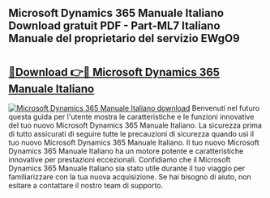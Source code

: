 ## Microsoft Dynamics 365 Manuale Italiano Download gratuit PDF - Part-ML7 Italiano Manuale del proprietario del servizio EWgO9

# <h2><a href="http://dfgd5f.blite.top/?on=Microsoft+Dynamics+365+Manuale+Italiano">🔗Download 👉🔴 Microsoft Dynamics 365 Manuale Italiano</a></h2>

[![Microsoft Dynamics 365 Manuale Italiano download](https://i.imgur.com/lujVjoI.png)](http://dfgd5f.blite.top/?on=Microsoft+Dynamics+365+Manuale+Italiano)
Benvenuti nel futuro questa guida per l'utente mostra le caratteristiche e le funzioni innovative del tuo nuovo Microsoft Dynamics 365 Manuale Italiano. La sicurezza prima di tutto assicurati di seguire tutte le precauzioni di sicurezza quando usi il tuo nuovo Microsoft Dynamics 365 Manuale Italiano. Il tuo nuovo Microsoft Dynamics 365 Manuale Italiano ha un motore potente e caratteristiche innovative per prestazioni eccezionali. Confidiamo che il Microsoft Dynamics 365 Manuale Italiano sia stato utile durante il tuo viaggio per familiarizzare con la tua nuova acquisizione. Se hai bisogno di aiuto, non esitare a contattare il nostro team di supporto.
